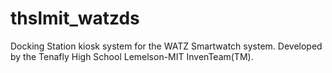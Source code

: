 thslmit_watzds
==============

Docking Station kiosk system for the WATZ Smartwatch system. 
Developed by the Tenafly High School Lemelson-MIT InvenTeam(TM).
